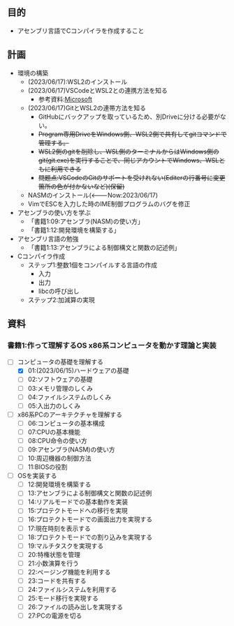 ## 目的
- アセンブリ言語でCコンパイラを作成すること

## 計画
- 環境の構築
  - (2023/06/17):WSL2のインストール
  - (2023/06/17)VSCodeとWSL2との連携方法を知る
    - 参考資料:[Microsoft](https://learn.microsoft.com/ja-jp/windows/wsl/about)
  - (2023/06/17)GitとWSL2の連帯方法を知る
    - GitHubにバックアップを取っているため、別Driveに分ける必要がない。
    - ~~Program専用DriveをWindows側、WSL2側で共有してgitコマンドで管理する。~~
    - ~~WSL2側のgitを削除し、WSL側のターミナルからはWindows側のgit(git.exe)を実行することで、同じアカウントでWindows、WSLともに利用できる~~
    - ~~問題点:VSCodeのGitのサポートを受けれない(Editerの行番号に変更箇所の色が付かないなど)(保留)~~
  - NASMのインストール(<---Now:2023/06/17)
  - VimでESCを入力した時のIME制御プログラムのバグを修正
- アセンブラの使い方を学ぶ
  - 「書籍1:09:アセンブラ(NASM)の使い方」
  - 「書籍1:12:開発環境を構築する」
- アセンブリ言語の勉強
  - 「書籍1:13:アセンブラによる制御構文と関数の記述例」
- Cコンパイラ作成
  - ステップ1:整数1個をコンパイルする言語の作成
    - 入力
    - 出力
    - libcの呼び出し 
  - ステップ2:加減算の実現

<!-- ## Cコンパイラの作成手順 -->
<!-- 2. 実行できるだけのプログラムをアセンブリ言語で作成する(スタートアップルーチンなどの処理)
1. 数値を四則演算できるプログラムを作成する
   - 入力する数値はアセンブリコード内に記述する。具体的には静的領域に入力したい数値を埋め込む
   - 四則演算を行うための構文解析を行う
2. C言語の文法を処理するプログラムを作成する
   - 変数、条件分岐、ループ等の処理を追加する
   - ここで簡単なCソースコードを翻訳できるようにする
   - この時もまだCソースコードはアセンブリコードの静的領域に配置する
3. 変換したアセンブリコードを中間ファイルとして出力するプログラムを作成する
4. ファイルに保存されているCソースコードをコンパイルできるようにする
   - ファイルに保存されているCソースコードをアセンブリコードの静的領域にコピーするようなプログラムを作成する
   - 静的領域にコピーした後は、前ステップで記述したプログラムを用い、アセンブリコードを出力する
5. より高度なC言語の文法を追加する
   - この時点である程度のプログラムをコンパイルできるようになっている
   - そのためこれ以降はセルフホストという開発手法を用い -->

## 資料
### 書籍1:作って理解するOS x86系コンピュータを動かす理論と実装
- [ ] コンピュータの基礎を理解する
  - [x] 01:(2023/06/15)ハードウェアの基礎
  - [ ] 02:ソフトウェアの基礎
  - [ ] 03:メモリ管理のしくみ
  - [ ] 04:ファイルシステムのしくみ
  - [ ] 05:入出力のしくみ
- [ ] x86系PCのアーキテクチャを理解する
  - [ ] 06:コンピュータの基本構成
  - [ ] 07:CPUの基本機能
  - [ ] 08:CPU命令の使い方
  - [ ] 09:アセンブラ(NASM)の使い方
  - [ ] 10:周辺機器の制御方法
  - [ ] 11:BIOSの役割
- [ ] OSを実装する
  - [ ] 12:開発環境を構築する
  - [ ] 13:アセンブラによる制御構文と関数の記述例
  - [ ] 14:リアルモードでの基本動作を実装
  - [ ] 15:プロテクトモードへの移行を実現
  - [ ] 16:プロテクトモードでの画面出力を実現する
  - [ ] 17:現在時刻を表示する
  - [ ] 18:プロテクトモードでの割り込みを実現する
  - [ ] 19:マルチタスクを実現する
  - [ ] 20:特権状態を管理
  - [ ] 21:小数演算を行う
  - [ ] 22:ページング機能を利用する
  - [ ] 23:コードを共有する
  - [ ] 24:ファイルシステムを利用する
  - [ ] 25:モード移行を実現する
  - [ ] 26:ファイルの読み出しを実現する
  - [ ] 27:PCの電源を切る
